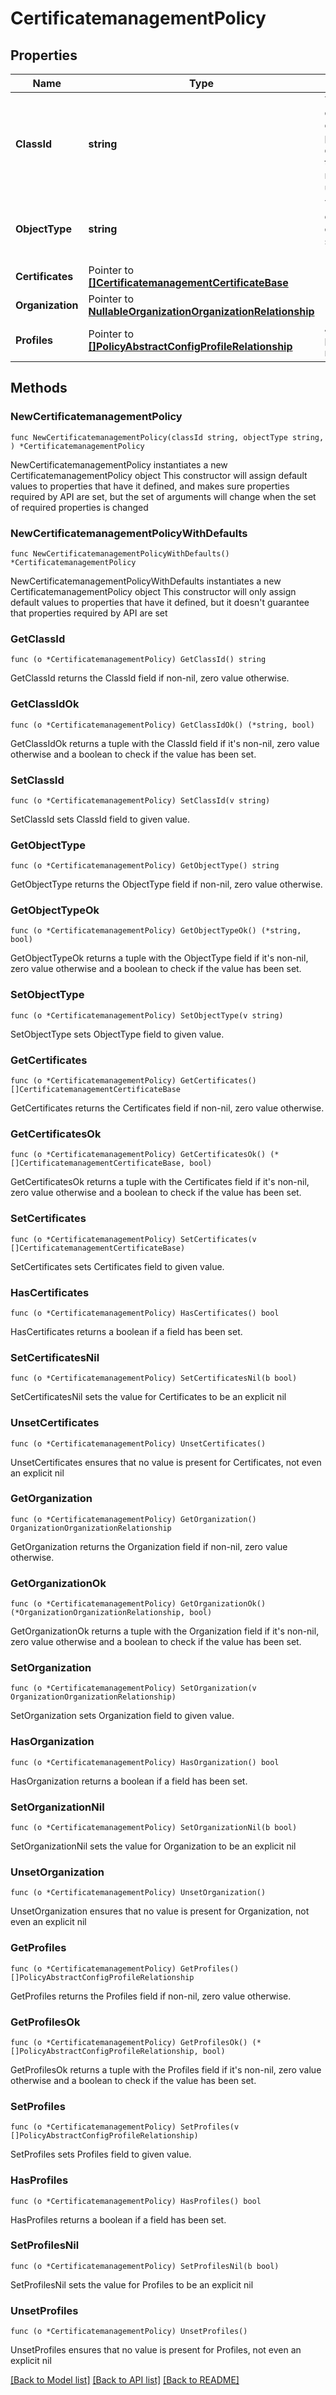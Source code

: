 # CertificatemanagementPolicy

## Properties

Name | Type | Description | Notes
------------ | ------------- | ------------- | -------------
**ClassId** | **string** | The fully-qualified name of the instantiated, concrete type. This property is used as a discriminator to identify the type of the payload when marshaling and unmarshaling data. | [default to "certificatemanagement.Policy"]
**ObjectType** | **string** | The fully-qualified name of the instantiated, concrete type. The value should be the same as the &#39;ClassId&#39; property. | [default to "certificatemanagement.Policy"]
**Certificates** | Pointer to [**[]CertificatemanagementCertificateBase**](CertificatemanagementCertificateBase.md) |  | [optional] 
**Organization** | Pointer to [**NullableOrganizationOrganizationRelationship**](OrganizationOrganizationRelationship.md) |  | [optional] 
**Profiles** | Pointer to [**[]PolicyAbstractConfigProfileRelationship**](PolicyAbstractConfigProfileRelationship.md) | An array of relationships to policyAbstractConfigProfile resources. | [optional] 

## Methods

### NewCertificatemanagementPolicy

`func NewCertificatemanagementPolicy(classId string, objectType string, ) *CertificatemanagementPolicy`

NewCertificatemanagementPolicy instantiates a new CertificatemanagementPolicy object
This constructor will assign default values to properties that have it defined,
and makes sure properties required by API are set, but the set of arguments
will change when the set of required properties is changed

### NewCertificatemanagementPolicyWithDefaults

`func NewCertificatemanagementPolicyWithDefaults() *CertificatemanagementPolicy`

NewCertificatemanagementPolicyWithDefaults instantiates a new CertificatemanagementPolicy object
This constructor will only assign default values to properties that have it defined,
but it doesn't guarantee that properties required by API are set

### GetClassId

`func (o *CertificatemanagementPolicy) GetClassId() string`

GetClassId returns the ClassId field if non-nil, zero value otherwise.

### GetClassIdOk

`func (o *CertificatemanagementPolicy) GetClassIdOk() (*string, bool)`

GetClassIdOk returns a tuple with the ClassId field if it's non-nil, zero value otherwise
and a boolean to check if the value has been set.

### SetClassId

`func (o *CertificatemanagementPolicy) SetClassId(v string)`

SetClassId sets ClassId field to given value.


### GetObjectType

`func (o *CertificatemanagementPolicy) GetObjectType() string`

GetObjectType returns the ObjectType field if non-nil, zero value otherwise.

### GetObjectTypeOk

`func (o *CertificatemanagementPolicy) GetObjectTypeOk() (*string, bool)`

GetObjectTypeOk returns a tuple with the ObjectType field if it's non-nil, zero value otherwise
and a boolean to check if the value has been set.

### SetObjectType

`func (o *CertificatemanagementPolicy) SetObjectType(v string)`

SetObjectType sets ObjectType field to given value.


### GetCertificates

`func (o *CertificatemanagementPolicy) GetCertificates() []CertificatemanagementCertificateBase`

GetCertificates returns the Certificates field if non-nil, zero value otherwise.

### GetCertificatesOk

`func (o *CertificatemanagementPolicy) GetCertificatesOk() (*[]CertificatemanagementCertificateBase, bool)`

GetCertificatesOk returns a tuple with the Certificates field if it's non-nil, zero value otherwise
and a boolean to check if the value has been set.

### SetCertificates

`func (o *CertificatemanagementPolicy) SetCertificates(v []CertificatemanagementCertificateBase)`

SetCertificates sets Certificates field to given value.

### HasCertificates

`func (o *CertificatemanagementPolicy) HasCertificates() bool`

HasCertificates returns a boolean if a field has been set.

### SetCertificatesNil

`func (o *CertificatemanagementPolicy) SetCertificatesNil(b bool)`

 SetCertificatesNil sets the value for Certificates to be an explicit nil

### UnsetCertificates
`func (o *CertificatemanagementPolicy) UnsetCertificates()`

UnsetCertificates ensures that no value is present for Certificates, not even an explicit nil
### GetOrganization

`func (o *CertificatemanagementPolicy) GetOrganization() OrganizationOrganizationRelationship`

GetOrganization returns the Organization field if non-nil, zero value otherwise.

### GetOrganizationOk

`func (o *CertificatemanagementPolicy) GetOrganizationOk() (*OrganizationOrganizationRelationship, bool)`

GetOrganizationOk returns a tuple with the Organization field if it's non-nil, zero value otherwise
and a boolean to check if the value has been set.

### SetOrganization

`func (o *CertificatemanagementPolicy) SetOrganization(v OrganizationOrganizationRelationship)`

SetOrganization sets Organization field to given value.

### HasOrganization

`func (o *CertificatemanagementPolicy) HasOrganization() bool`

HasOrganization returns a boolean if a field has been set.

### SetOrganizationNil

`func (o *CertificatemanagementPolicy) SetOrganizationNil(b bool)`

 SetOrganizationNil sets the value for Organization to be an explicit nil

### UnsetOrganization
`func (o *CertificatemanagementPolicy) UnsetOrganization()`

UnsetOrganization ensures that no value is present for Organization, not even an explicit nil
### GetProfiles

`func (o *CertificatemanagementPolicy) GetProfiles() []PolicyAbstractConfigProfileRelationship`

GetProfiles returns the Profiles field if non-nil, zero value otherwise.

### GetProfilesOk

`func (o *CertificatemanagementPolicy) GetProfilesOk() (*[]PolicyAbstractConfigProfileRelationship, bool)`

GetProfilesOk returns a tuple with the Profiles field if it's non-nil, zero value otherwise
and a boolean to check if the value has been set.

### SetProfiles

`func (o *CertificatemanagementPolicy) SetProfiles(v []PolicyAbstractConfigProfileRelationship)`

SetProfiles sets Profiles field to given value.

### HasProfiles

`func (o *CertificatemanagementPolicy) HasProfiles() bool`

HasProfiles returns a boolean if a field has been set.

### SetProfilesNil

`func (o *CertificatemanagementPolicy) SetProfilesNil(b bool)`

 SetProfilesNil sets the value for Profiles to be an explicit nil

### UnsetProfiles
`func (o *CertificatemanagementPolicy) UnsetProfiles()`

UnsetProfiles ensures that no value is present for Profiles, not even an explicit nil

[[Back to Model list]](../README.md#documentation-for-models) [[Back to API list]](../README.md#documentation-for-api-endpoints) [[Back to README]](../README.md)


